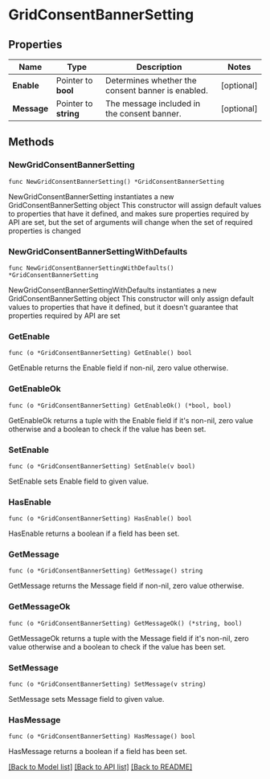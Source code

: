 # GridConsentBannerSetting

## Properties

Name | Type | Description | Notes
------------ | ------------- | ------------- | -------------
**Enable** | Pointer to **bool** | Determines whether the consent banner is enabled. | [optional] 
**Message** | Pointer to **string** | The message included in the consent banner. | [optional] 

## Methods

### NewGridConsentBannerSetting

`func NewGridConsentBannerSetting() *GridConsentBannerSetting`

NewGridConsentBannerSetting instantiates a new GridConsentBannerSetting object
This constructor will assign default values to properties that have it defined,
and makes sure properties required by API are set, but the set of arguments
will change when the set of required properties is changed

### NewGridConsentBannerSettingWithDefaults

`func NewGridConsentBannerSettingWithDefaults() *GridConsentBannerSetting`

NewGridConsentBannerSettingWithDefaults instantiates a new GridConsentBannerSetting object
This constructor will only assign default values to properties that have it defined,
but it doesn't guarantee that properties required by API are set

### GetEnable

`func (o *GridConsentBannerSetting) GetEnable() bool`

GetEnable returns the Enable field if non-nil, zero value otherwise.

### GetEnableOk

`func (o *GridConsentBannerSetting) GetEnableOk() (*bool, bool)`

GetEnableOk returns a tuple with the Enable field if it's non-nil, zero value otherwise
and a boolean to check if the value has been set.

### SetEnable

`func (o *GridConsentBannerSetting) SetEnable(v bool)`

SetEnable sets Enable field to given value.

### HasEnable

`func (o *GridConsentBannerSetting) HasEnable() bool`

HasEnable returns a boolean if a field has been set.

### GetMessage

`func (o *GridConsentBannerSetting) GetMessage() string`

GetMessage returns the Message field if non-nil, zero value otherwise.

### GetMessageOk

`func (o *GridConsentBannerSetting) GetMessageOk() (*string, bool)`

GetMessageOk returns a tuple with the Message field if it's non-nil, zero value otherwise
and a boolean to check if the value has been set.

### SetMessage

`func (o *GridConsentBannerSetting) SetMessage(v string)`

SetMessage sets Message field to given value.

### HasMessage

`func (o *GridConsentBannerSetting) HasMessage() bool`

HasMessage returns a boolean if a field has been set.


[[Back to Model list]](../README.md#documentation-for-models) [[Back to API list]](../README.md#documentation-for-api-endpoints) [[Back to README]](../README.md)


